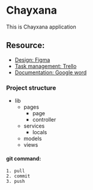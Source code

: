 # Chayxana

This is Chayxana application

## Resource:

- [Design: Figma](https://www.figma.com/file/kO7pdfbuKIt9ZWrQn7qU0F/Chayxana-App?node-id=224%3A2276)
- [Task management: Trello](https://trello.com/b/VjSa1M3X/chayxana)
- [Documentation: Google word](https://docs.google.com/document/d/1UrpqGdCRL0NBbP_IkApRT3oQZA_OLReSi6SpeOJl8Z4/edit)

### Project structure

- lib
    - pages
        - page
        - controller
    - services
        - locals
    - models
    - views
    
#### git command:
    1. pull
    2. commit
    3. push



